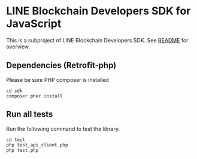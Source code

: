 # LINE Blockchain Developers SDK for JavaScript
This is a subproject of LINE Blockchain Developers SDK. 
See [README](../README.md) for overview.

## Dependencies (Retrofit-php)
Please be sure PHP composer is installed

```
cd sdk
composer.phar install
```

## Run all tests
Run the following command to test the library.

```
cd test
php test_api_client.php
php test.php
```


